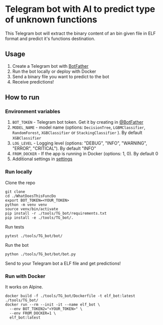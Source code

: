 # Telegram bot with AI to predict type of unknown functions


This Telegram bot will extract the binary content of an bin given file in ELF format and predict it's functions destination.

## Usage

1. Create a Telegram bot with [BotFather](https://t.me/botfather)
2. Run the bot locally or deploy with Docker
3. Send a binary file you want to predict to the bot
4. Receive predictions!

## How to run

### Environment variables

1. `BOT_TOKEN` - Telegram bot token. Get it by creating in [@BotFather](https://t.me/BotFather)
2. `MODEL_NAME` -  model name (options: `DecisionTree`, `LGBMClassifier`, `RandomForest`, `XGBClassifier` or `StackingClassifier` ). By default `XGBClassifier`
3. `LOG_LEVEL` - Logging level (options: "DEBUG", "INFO", "WARNING", "ERROR", "CRITICAL"). By default "INFO"
4. `FROM_DOCKER` - If the app is running in Docker (options: 1, 0). By default 0
5. Additional settings in [settings](./bot/settings.py)

### Run locally

Clone the repo

```shell
git clone
cd ./WhatDoesThisFuncDo
export BOT_TOKEN=<YOUR_TOKEN>
python -m venv venv
source venv/bin/activate
pip install -r ./tools/TG_bot/requirements.txt
pip install -e ./tools/TG_bot/.
```

Run tests 

```shell
pytest ./tools/TG_bot/bot/
```

Run the bot

```shell
python ./tools/TG_bot/bot/bot.py
```

Send to your Telegram bot a ELF file and get predictions!

### Run with Docker

It works on Alpine.

```shell
docker build -f ./tools/TG_bot/Dockerfile -t elf_bot:latest ./tools/TG_bot/ 
docker run --rm --init -it --name elf_bot \
  --env BOT_TOKEN2="<YOUR_TOKEN>" \
  --env FROM_DOCKER=1 \
  elf_bot:latest
```